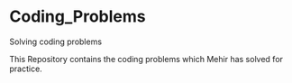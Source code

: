 # Coding_Problems
Solving coding problems

This Repository contains the coding problems which Mehir has solved for practice.
